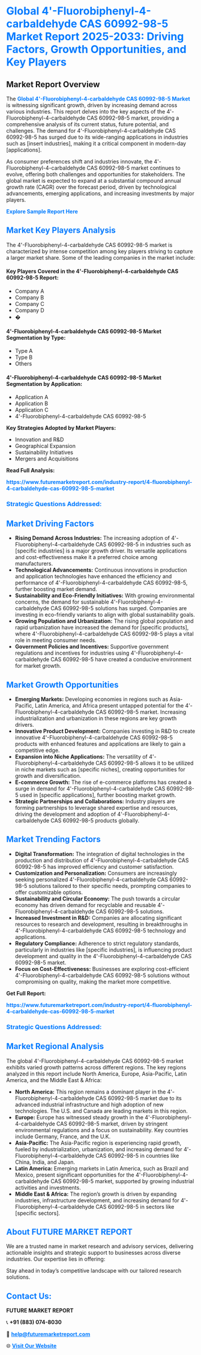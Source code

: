 <h1 style="color: #007BFF;">Global 4'-Fluorobiphenyl-4-carbaldehyde CAS 60992-98-5 Market Report 2025-2033: Driving Factors, Growth Opportunities, and Key Players</h1>

<section id="overview">
<h2>Market Report Overview</h2>
<p>The <a href="https://www.futuremarketreport.com/industry-report/4-fluorobiphenyl-4-carbaldehyde-cas-60992-98-5-market" style="color: #007BFF; text-decoration: none;"><strong>Global 4'-Fluorobiphenyl-4-carbaldehyde CAS 60992-98-5 Market</strong></a> is witnessing significant growth, driven by increasing demand across various industries. This report delves into the key aspects of the 4'-Fluorobiphenyl-4-carbaldehyde CAS 60992-98-5 market, providing a comprehensive analysis of its current status, future potential, and challenges. The demand for 4'-Fluorobiphenyl-4-carbaldehyde CAS 60992-98-5 has surged due to its wide-ranging applications in industries such as [insert industries], making it a critical component in modern-day [applications].</p>
<p>As consumer preferences shift and industries innovate, the 4'-Fluorobiphenyl-4-carbaldehyde CAS 60992-98-5 market continues to evolve, offering both challenges and opportunities for stakeholders. The global market is expected to expand at a substantial compound annual growth rate (CAGR) over the forecast period, driven by technological advancements, emerging applications, and increasing investments by major players.</p>
</section>

<section id="overview">
<p><a href="https://www.futuremarketreport.com/request-sample/reportId=120074" style="color: #007BFF; text-decoration: none;"><strong>Explore Sample Report Here</strong></a></p>
</section>

<section id="key-players">
<h2 style="color: #007BFF;">Market Key Players Analysis</h2>
<p>The 4'-Fluorobiphenyl-4-carbaldehyde CAS 60992-98-5 market is characterized by intense competition among key players striving to capture a larger market share. Some of the leading companies in the market include:</p>
<h4>Key Players Covered in the 4'-Fluorobiphenyl-4-carbaldehyde CAS 60992-98-5 Report:</h4>
<ul><li>Company A</li><li>Company B</li><li>Company C</li><li>Company D</li><li>�</li></ul>
<h4>4'-Fluorobiphenyl-4-carbaldehyde CAS 60992-98-5 Market Segmentation by Type:</h4>
<ul><li>Type A</li><li>Type B</li><li>Others</li></ul>

<h4>4'-Fluorobiphenyl-4-carbaldehyde CAS 60992-98-5 Market Segmentation by Application:</h4>
<ul><li>Application A</li><li>Application B</li><li>Application C</li><li>4&#039;-Fluorobiphenyl-4-carbaldehyde CAS 60992-98-5</li></ul>
<p><strong>Key Strategies Adopted by Market Players:</strong></p>
<ul>
<li>Innovation and R&D</li>
<li>Geographical Expansion</li>
<li>Sustainability Initiatives</li>
<li>Mergers and Acquisitions</li>
</ul>
</section>

<section>
<p><strong>Read Full Analysis: </strong></p><a href="https://www.futuremarketreport.com/industry-report/4-fluorobiphenyl-4-carbaldehyde-cas-60992-98-5-market" style="color: #007BFF; text-decoration: none;"><strong>https://www.futuremarketreport.com/industry-report/4-fluorobiphenyl-4-carbaldehyde-cas-60992-98-5-market</strong></a>
<h3 style="color: #007BFF;">Strategic Questions Addressed:</h3>
</section>

<section id="driving-factors">
<h2 style="color: #007BFF;">Market Driving Factors</h2>
<ul>
<li><strong>Rising Demand Across Industries:</strong> The increasing adoption of 4'-Fluorobiphenyl-4-carbaldehyde CAS 60992-98-5 in industries such as [specific industries] is a major growth driver. Its versatile applications and cost-effectiveness make it a preferred choice among manufacturers.</li>
<li><strong>Technological Advancements:</strong> Continuous innovations in production and application technologies have enhanced the efficiency and performance of 4'-Fluorobiphenyl-4-carbaldehyde CAS 60992-98-5, further boosting market demand.</li>
<li><strong>Sustainability and Eco-Friendly Initiatives:</strong> With growing environmental concerns, the demand for sustainable 4'-Fluorobiphenyl-4-carbaldehyde CAS 60992-98-5 solutions has surged. Companies are investing in eco-friendly variants to align with global sustainability goals.</li>
<li><strong>Growing Population and Urbanization:</strong> The rising global population and rapid urbanization have increased the demand for [specific products], where 4'-Fluorobiphenyl-4-carbaldehyde CAS 60992-98-5 plays a vital role in meeting consumer needs.</li>
<li><strong>Government Policies and Incentives:</strong> Supportive government regulations and incentives for industries using 4'-Fluorobiphenyl-4-carbaldehyde CAS 60992-98-5 have created a conducive environment for market growth.</li>
</ul>
</section>

<section id="growth-opportunities">
<h2 style="color: #007BFF;">Market Growth Opportunities</h2>
<ul>
<li><strong>Emerging Markets:</strong> Developing economies in regions such as Asia-Pacific, Latin America, and Africa present untapped potential for the 4'-Fluorobiphenyl-4-carbaldehyde CAS 60992-98-5 market. Increasing industrialization and urbanization in these regions are key growth drivers.</li>
<li><strong>Innovative Product Development:</strong> Companies investing in R&D to create innovative 4'-Fluorobiphenyl-4-carbaldehyde CAS 60992-98-5 products with enhanced features and applications are likely to gain a competitive edge.</li>
<li><strong>Expansion into Niche Applications:</strong> The versatility of 4'-Fluorobiphenyl-4-carbaldehyde CAS 60992-98-5 allows it to be utilized in niche markets such as [specific niches], creating opportunities for growth and diversification.</li>
<li><strong>E-commerce Growth:</strong> The rise of e-commerce platforms has created a surge in demand for 4'-Fluorobiphenyl-4-carbaldehyde CAS 60992-98-5 used in [specific applications], further boosting market growth.</li>
<li><strong>Strategic Partnerships and Collaborations:</strong> Industry players are forming partnerships to leverage shared expertise and resources, driving the development and adoption of 4'-Fluorobiphenyl-4-carbaldehyde CAS 60992-98-5 products globally.</li>
</ul>
</section>

<section id="trending-factors">
<h2 style="color: #007BFF;">Market Trending Factors</h2>
<ul>
<li><strong>Digital Transformation:</strong> The integration of digital technologies in the production and distribution of 4'-Fluorobiphenyl-4-carbaldehyde CAS 60992-98-5 has improved efficiency and customer satisfaction.</li>
<li><strong>Customization and Personalization:</strong> Consumers are increasingly seeking personalized 4'-Fluorobiphenyl-4-carbaldehyde CAS 60992-98-5 solutions tailored to their specific needs, prompting companies to offer customizable options.</li>
<li><strong>Sustainability and Circular Economy:</strong> The push towards a circular economy has driven demand for recyclable and reusable 4'-Fluorobiphenyl-4-carbaldehyde CAS 60992-98-5 solutions.</li>
<li><strong>Increased Investment in R&D:</strong> Companies are allocating significant resources to research and development, resulting in breakthroughs in 4'-Fluorobiphenyl-4-carbaldehyde CAS 60992-98-5 technology and applications.</li>
<li><strong>Regulatory Compliance:</strong> Adherence to strict regulatory standards, particularly in industries like [specific industries], is influencing product development and quality in the 4'-Fluorobiphenyl-4-carbaldehyde CAS 60992-98-5 market.</li>
<li><strong>Focus on Cost-Effectiveness:</strong> Businesses are exploring cost-efficient 4'-Fluorobiphenyl-4-carbaldehyde CAS 60992-98-5 solutions without compromising on quality, making the market more competitive.</li>
</ul>
</section>

<section>
<p><strong>Get Full Report: </strong></p><a href="https://www.futuremarketreport.com/industry-report/4-fluorobiphenyl-4-carbaldehyde-cas-60992-98-5-market" style="color: #007BFF; text-decoration: none;"><strong>https://www.futuremarketreport.com/industry-report/4-fluorobiphenyl-4-carbaldehyde-cas-60992-98-5-market</strong></a>
<h3 style="color: #007BFF;">Strategic Questions Addressed:</h3>
</section>


<section id="regional-analysis">
<h2 style="color: #007BFF;">Market Regional Analysis</h2>
<p>The global 4'-Fluorobiphenyl-4-carbaldehyde CAS 60992-98-5 market exhibits varied growth patterns across different regions. The key regions analyzed in this report include North America, Europe, Asia-Pacific, Latin America, and the Middle East & Africa:</p>
<ul>
<li><strong>North America:</strong> This region remains a dominant player in the 4'-Fluorobiphenyl-4-carbaldehyde CAS 60992-98-5 market due to its advanced industrial infrastructure and high adoption of new technologies. The U.S. and Canada are leading markets in this region.</li>
<li><strong>Europe:</strong> Europe has witnessed steady growth in the 4'-Fluorobiphenyl-4-carbaldehyde CAS 60992-98-5 market, driven by stringent environmental regulations and a focus on sustainability. Key countries include Germany, France, and the U.K.</li>
<li><strong>Asia-Pacific:</strong> The Asia-Pacific region is experiencing rapid growth, fueled by industrialization, urbanization, and increasing demand for 4'-Fluorobiphenyl-4-carbaldehyde CAS 60992-98-5 in countries like China, India, and Japan.</li>
<li><strong>Latin America:</strong> Emerging markets in Latin America, such as Brazil and Mexico, present significant opportunities for the 4'-Fluorobiphenyl-4-carbaldehyde CAS 60992-98-5 market, supported by growing industrial activities and investments.</li>
<li><strong>Middle East & Africa:</strong> The region’s growth is driven by expanding industries, infrastructure development, and increasing demand for 4'-Fluorobiphenyl-4-carbaldehyde CAS 60992-98-5 in sectors like [specific sectors].</li>
</ul>
</section>

<footer>
<h2 style="color: #007BFF;">About FUTURE MARKET REPORT</h2>
<p>We are a trusted name in market research and advisory services, delivering actionable insights and strategic support to businesses across diverse industries. Our expertise lies in offering:</p>

<p>Stay ahead in today’s competitive landscape with our tailored research solutions.</p>

<h2 style="color: #007BFF;">Contact Us:</h2>
<p><strong>FUTURE MARKET REPORT</strong></p>
<p>📞 <strong>+91 (883) 074-8030</strong></p>
<p>📧 <strong><a href="mailto:help@futuremarketreport.com" style="color: #007BFF;">help@futuremarketreport.com</a></strong></p>
<p>🌐 <strong><a href="https://www.futuremarketreport.com/" style="color: #007BFF;">Visit Our Website</a></strong></p>
</footer>